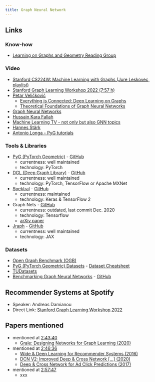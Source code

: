 ```yaml
---
title: Graph Neural Network
---
```


## Links

### Know-how
- [Learning on Graphs and Geometry Reading Group](https://hannes-stark.com/logag-reading-group)

### Video
- [Stanford CS224W: Machine Learning with Graphs (Jure Leskovec, playlist)](https://www.youtube.com/watch?v=JAB_plj2rbA&list=PLoROMvodv4rPLKxIpqhjhPgdQy7imNkDn)
- [ Stanford Graph Learning Workshop 2022 (7:57 h)](https://www.youtube.com/watch?v=GYW286H3SKw)
- [Petar Veličković](https://www.youtube.com/channel/UC9bkKi8Us7yevvP1KIBQHog/videos)
  - [Everything is Connected: Deep Learning on Graphs](https://www.youtube.com/watch?v=5h6MbQ_65-o)
  - [Theoretical Foundations of Graph Neural Networks](https://www.youtube.com/watch?v=uF53xsT7mjc)
- [Graph Neural Networks](https://www.youtube.com/playlist?list=PLSgGvve8UweGx4_6hhrF3n4wpHf_RV76_)
- [Hussain Kara Fallah](https://www.youtube.com/channel/UCyRGTzxD6Pa4cJOfHmvklQA/videos)
- [Machine Learning TV - not only but also GNN topics](https://www.youtube.com/c/MachineLearningTV/videos)
- [Hannes Stärk](https://www.youtube.com/channel/UC4uWMmEGc5EZVn5pAox-iww/videos)
- [Antonio Longa - PyG tutorials](https://www.youtube.com/user/94longa2112/videos)

### Tools & Libraries
- [PyG (PyTorch Geometric)](https://pytorch-geometric.readthedocs.io/en/latest/) - [GitHub](https://github.com/pyg-team/pytorch_geometric)
  - currentness: well maintained
  - technology: PyTorch
- [DGL (Deep Graph Library)](https://www.dgl.ai/) - [GitHub](https://github.com/dmlc/dgl/)
  - currentness: well maintained
  - technology: PyTorch, TensorFlow or Apache MXNet
- [Spektral](https://graphneural.network/) - [GitHub](https://github.com/danielegrattarola/spektral/)
  - currentness: maintained
  - technology: Keras & TensorFlow 2
- Graph Nets - [GitHub](https://github.com/deepmind/graph_nets)
  - currentness: outdated, last commit Dec. 2020
  - technology: Tensorflow
  - [arXiv paper](https://arxiv.org/abs/1806.01261)
- [Jraph](https://jraph.readthedocs.io/en/latest/) - [GitHub](https://github.com/deepmind/jraph)
  - currentness: well maintained
  - technology: JAX

### Datasets
- [Open Graph Benchmark (OGB)](https://ogb.stanford.edu/)
- [PyG (PyTorch Geometric) Datasets](https://pytorch-geometric.readthedocs.io/en/latest/modules/datasets.html?highlight=datasets) -
  [Dataset Cheatsheet](https://pytorch-geometric.readthedocs.io/en/latest/notes/data_cheatsheet.html#)
- [TUDatasets](https://chrsmrrs.github.io/datasets/)
- [Benchmarking Graph Neural Networks](https://graphdeeplearning.github.io/post/benchmarking-gnns/) - [GitHub](https://github.com/graphdeeplearning/benchmarking-gnns)

## Recommender Systems at Spotify
- Speaker: Andreas Damianou
- Direct Link: [Stanford Graph Learning Workshop 2022](https://www.youtube.com/watch?v=GYW286H3SKw&t=9537s)

## Papers mentioned
- mentioned at [2:43:40](https://youtu.be/GYW286H3SKw?t=9820)
  - [Grale: Designing Networks for Graph Learning (2020)](https://arxiv.org/pdf/2007.12002.pdf)
- mentioned at [2:46:36](https://youtu.be/GYW286H3SKw?t=9996)
  - [Wide & Deep Learning for Recommender Systems (2016)](https://arxiv.org/pdf/1606.07792.pdf)
  - [DCN V2: Improved Deep & Cross Network [...] (2020)](https://arxiv.org/pdf/2008.13535.pdf)
  - [Deep & Cross Network for Ad Click Predictions (2017)](https://arxiv.org/pdf/1708.05123.pdf)
- mentioned at [2:57:47](https://youtu.be/GYW286H3SKw?t=10667)
  - xxx